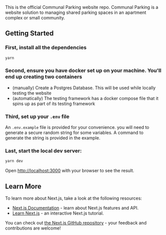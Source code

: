 This is the official Communal Parking website repo.
Communal Parking is a website solution to managing shared parking spaces in an apartment complex or small community.

## Getting Started

### First, install all the dependencies

```bash
yarn
```

### Second, ensure you have docker set up on your machine. You'll end up creating two containers

- (manually) Create a Postgres Database. This will be used while locally testing the website
- (automatically) The testing framework has a docker compose file that it spins up as part of its testing framework


### Third, set up your `.env` file

An `.env.example` file is provided for your convenience. you will need to generate a secure random string for some variables.
A command to generate the string is provided in the example.

### Last, start the local dev server:

```bash
yarn dev
```

Open [http://localhost:3000](http://localhost:3000) with your browser to see the result.

## Learn More

To learn more about Next.js, take a look at the following resources:

- [Next.js Documentation](https://nextjs.org/docs) - learn about Next.js features and API.
- [Learn Next.js](https://nextjs.org/learn) - an interactive Next.js tutorial.

You can check out [the Next.js GitHub repository](https://github.com/vercel/next.js/) - your feedback and contributions are welcome!